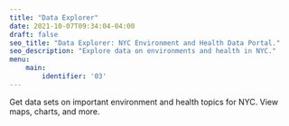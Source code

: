 ```yaml
---
title: "Data Explorer"
date: 2021-10-07T09:34:04-04:00
draft: false
seo_title: "Data Explorer: NYC Environment and Health Data Portal."
seo_description: "Explore data on environments and health in NYC."
menu:
    main:
        identifier: '03'
---
```

Get data sets on important environment and health topics for NYC. View maps, charts, and more.